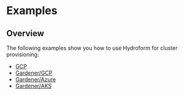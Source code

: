 # Examples 

## Overview

The following examples show you how to use Hydroform for cluster provisioning:

* [GCP](../examples/gcp/README.md)
* [Gardener/GCP](../examples/gardener/gcp/README.md)
* [Gardener/Azure](../examples/gardener/azure/README.md)
* [Gardener/AKS](../examples/gardener/aws/README.md)